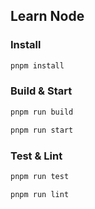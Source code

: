 ## Learn Node

### Install
```sh
pnpm install
```

### Build & Start
```sh
pnpm run build
```
```sh
pnpm run start
```

### Test & Lint
```sh
pnpm run test
```
```sh
pnpm run lint
```
